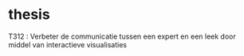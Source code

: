 # thesis
T312 : Verbeter de communicatie tussen een expert en een leek door middel van interactieve visualisaties
